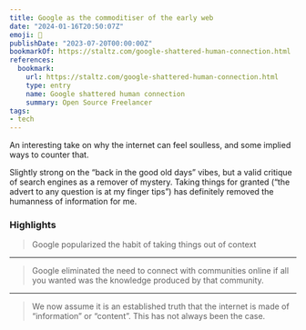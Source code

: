 ```yaml
---
title: Google as the commoditiser of the early web
date: "2024-01-16T20:50:07Z"
emoji: 💾
publishDate: "2023-07-20T00:00:00Z"
bookmarkOf: https://staltz.com/google-shattered-human-connection.html
references:
  bookmark:
    url: https://staltz.com/google-shattered-human-connection.html
    type: entry
    name: Google shattered human connection
    summary: Open Source Freelancer
tags:
- tech
---
```


An interesting take on why the internet can feel soulless, and some implied ways to counter that.

Slightly strong on the “back in the good old days” vibes, but a valid critique of search engines as a remover of mystery. Taking things for granted (“the advert to any question is at my finger tips”) has definitely removed the humanness of information for me.

### Highlights

> Google popularized the habit of taking things out of context

---

> Google eliminated the need to connect with communities online if all you wanted was the knowledge produced by that community.

---

> We now assume it is an established truth that the internet is made of “information” or “content”. This has not always been the case.

